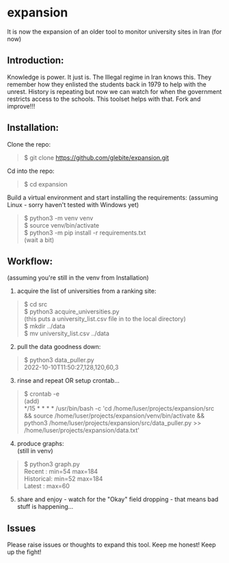 # expansion  
It is now the expansion of an older tool to monitor university sites in Iran (for now)

## Introduction:
Knowledge is power.  It just is.  The Illegal regime in Iran knows this.  They remember
how they enlisted the students back in 1979 to help with the unrest.  History is repeating
but now we can watch for when the government restricts access to the schools.  This toolset
helps with that.  Fork and improve!!!  

## Installation:
Clone the repo:  
> $ git clone https://github.com/glebite/expansion.git  

Cd into the repo:  
> $ cd expansion

Build a virtual environment and start installing the requirements:
(assuming Linux - sorry haven't tested with Windows yet)  
> $ python3 -m venv venv  
> $ source venv/bin/activate  
> $ python3 -m pip install -r requirements.txt  
(wait a bit)

## Workflow:
(assuming you're still in the venv from Installation)  
1) acquire the list of universities from a ranking site:  
> $ cd src  
> $ python3 acquire_universities.py  
(this puts a university_list.csv file in to the local directory)  
> $ mkdir ../data  
> $ mv university_list.csv ../data  

2) pull the data goodness down:  
> $ python3 data_puller.py  
2022-10-10T11:50:27,128,120,60,3  

3) rinse and repeat OR setup crontab...  
> $ crontab -e  
> (add)  
> */15 * * * * /usr/bin/bash -c 'cd /home/luser/projects/expansion/src && source /home/luser/projects/expansion/venv/bin/activate && python3 /home/luser/projects/expansion/src/data_puller.py >> /home/luser/projects/expansion/data.txt'  

4) produce graphs:  
(still in venv)  
> $ python3 graph.py  
Recent    : min=54 max=184  
Historical: min=52 max=184  
Latest    : max=60  

5) share and enjoy - watch for the "Okay" field dropping - that means bad stuff is happening...

## Issues
Please raise issues or thoughts to expand this tool.  Keep me honest!  Keep up the fight!  








